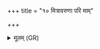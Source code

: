 +++
title = "१० मित्रावरुणा परि माम्"

+++
<details><summary>मूलम् (GR)</summary>

मित्रावरुणा परि माम् अधाताम्  
आदित्या मा स्वरवो वर्धयन्तु ।  
वर्चो म इन्द्रो न्य् अनक्तु हस्तयोर्  
जरदष्टिं मा सविता कृणोतु ॥
</details>